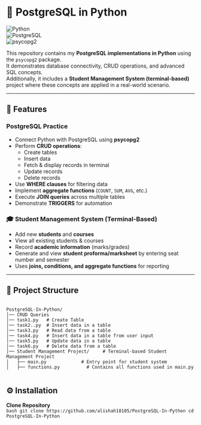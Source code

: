 # 🐘 PostgreSQL in Python  

![Python](https://img.shields.io/badge/Python-3.10%2B-blue?logo=python)  
![PostgreSQL](https://img.shields.io/badge/PostgreSQL-Database-blue?logo=postgresql)  
![psycopg2](https://img.shields.io/badge/psycopg2-PostgreSQL%20Adapter-green)  

This repository contains my **PostgreSQL implementations in Python** using the `psycopg2` package.  
It demonstrates database connectivity, CRUD operations, and advanced SQL concepts.  
Additionally, it includes a **Student Management System (terminal-based)** project where these concepts are applied in a real-world scenario.  

---

## 🔹 Features  

### PostgreSQL Practice  
- Connect Python with PostgreSQL using **psycopg2**  
- Perform **CRUD operations**:  
  - Create tables  
  - Insert data  
  - Fetch & display records in terminal  
  - Update records  
  - Delete records  
- Use **WHERE clauses** for filtering data  
- Implement **aggregate functions** (`COUNT`, `SUM`, `AVG`, etc.)  
- Execute **JOIN queries** across multiple tables  
- Demonstrate **TRIGGERS** for automation  

### 🎓 Student Management System (Terminal-Based)  
- Add new **students** and **courses**  
- View all existing students & courses  
- Record **academic information** (marks/grades)  
- Generate and view **student proforma/marksheet** by entering seat number and semester  
- Uses **joins, conditions, and aggregate functions** for reporting  

---

## 📂 Project Structure  

```

PostgreSQL-In-Python/
│── CRUD Queries              
│── task1.py   # Create Table  
│── task2..py  # Insert data in a table      
│── task3.py   # Read data from a table      
│── task4.py   # Insert data in a table from user input    
│── task5.py   # Update data in a table
|── task6.py   # Delete data from a table
│── Student Management Project/     # Terminal-based Student Management Project
│   ├── main.py             # Entry point for student system
│   ├── functions.py          # Contains all functions used in main.py
           
```


## ⚙️ Installation

**Clone Repository**  
    ```bash
   git clone https://github.com/alishah18105/PostgreSQL-In-Python
   cd PostgreSQL-In-Python
    ```


